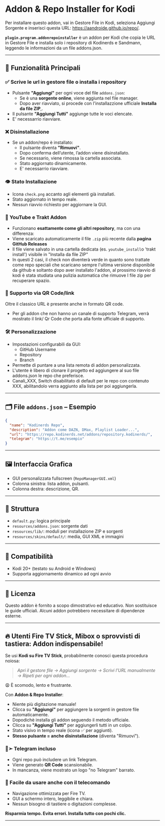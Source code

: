 # Addon & Repo Installer for Kodi

Per installare questo addon, vai in Gestore File in Kodi, seleziona Aggiungi Sorgente e inserisci questa URL:
https://aandroide.github.io/repo/.

**`plugin.program.addonrepoinstaller`**  è un addon per Kodi che copia le URL in Gestore File e installa solo i repository di Kodinerds e Sandmann, leggendo le informazioni da un file addons.json.

---

## 📌 Funzionalità Principali

### ✅ Scrive le url in gestore file o installa i repository
- Pulsante **"Aggiungi"** per ogni voce del file `addons.json`:
  - Se è una **sorgente online**, viene aggiunta nel file manager.
  - Dopo aver riavviato, si procede con l'installazzione ufficiale **Installa da file ZIP**,.
- Il pulsante **"Aggiungi Tutti"** aggiunge tutte le voci elencate.
- E' necessarrio riavviare.

### ❌ Disinstallazione
- Se un addon/repo è installato:
  - Il pulsante diventa **"Rimuovi"**.
  - Dopo conferma dell’utente, l’addon viene disinstallato.
  - Se necessario, viene rimossa la cartella associata.
  - Stato aggiornato dinamicamente.
  - E' necessarrio riavviare.

### 👁️ Stato Installazione
- Icona `check.png` accanto agli elementi già installati.
- Stato aggiornato in tempo reale.
- Nessun riavvio richiesto per aggiornare la GUI.

### 🧩 YouTube e Trakt Addon

- Funzionano **esattamente come gli altri repository**, ma con una differenza:
- Viene scaricato automaticamente il file `.zip` più recente dalla **pagina GitHub Releases**
- Il file viene salvato in una cartella dedicata (es. `youtube_install`o 'trakt install') visibile in "Installa da file ZIP"
- In questi 2 casi, il check non diventerà verde in quanto sono trattate come repo speciali che scaricano sempre l'ultima versione disponibile da github e soltanto dopo aver installato l'addon, al prossimo riavvio di kodi è stata studiata una pulizia automatica che rimuove I file zip per recuperare spazio.

### 💬 Supporto via QR Code/link
Oltre il classico URL è presente anche in formato QR code.
- Per gli addon che non hanno un canale di supporto Telegram, verrà mostrato il link/ Qr Code che porta alla fonte ufficiale di supporto.

### 🛠️ Personalizzazione
- Impostazioni configurabili da GUI:
  - GitHub Username
  - Repository
  - Branch
- Permette di puntare a una lista remota di addon personalizzata.
- L'utente è libero di clonare il progetto ed aggiungere al suo file addons.json le repo che preferisce.
- Canali_XXX, Switch disabilitato di default per le repo con contenuto XXX, abilitandolo verra aggiunto alla lista per poi aggiungerla.

---

## 🗂 File `addons.json` – Esempio

```json
{
  "name": "Kodinerds Repo",
  "description": "Addon come DAZN, DMax, Playlist Loader...",
  "url": "https://repo.kodinerds.net/addons/repository.kodinerds/",
  "telegram": "https://t.me/esempio"
}
```

---

## 🖼️ Interfaccia Grafica
- GUI personalizzata fullscreen (`RepoManagerGUI.xml`)
- Colonna sinistra: lista addon, pulsanti.
- Colonna destra: descrizione, QR.

---

## 📁 Struttura
- `default.py`: logica principale
- `resources/addons.json`: sorgente dati
- `resources/lib/`: moduli per installazione ZIP e sorgenti
- `resources/skins/default/`: media, GUI XML e immagini

---

## 🔄 Compatibilità
- Kodi 20+ (testato su Android e Windows)
- Supporta aggiornamento dinamico ad ogni avvio

---

## 📖 Licenza
Questo addon è fornito a scopo dimostrativo ed educativo. Non sostituisce le guide ufficiali. Alcuni addon potrebbero necessitare di dipendenze esterne.

---

## 🔥 Utenti Fire TV Stick, Mibox o sprovvisti di tastiera: Addon indispensabile!

Se usi **Kodi su Fire TV Stick**, probabilmente conosci questa procedura noiosa:

> *Apri il gestore file → Aggiungi sorgente → Scrivi l’URL manualmente → Ripeti per ogni addon...*

😩 È scomodo, lento e frustrante.

Con **Addon & Repo Installer**:
- Niente più digitazione manuale!
- Clicca su **"Aggiungi"** per aggiungere la sorgenti in gestore file automaticamente.
- Dopodichè installa gli addon seguendo il metodo ufficiale.
- Clicca su **"Aggiungi Tutti"** per aggiungerli tutti in un colpo.
- Stato visivo in tempo reale (icona ✅ per aggiunti).
- **Stesso pulsante = anche disinstallazione** (diventa "Rimuovi").

### 📲➣ Telegram incluso
- Ogni repo può includere un link Telegram.
- Viene generato **QR Code** scansionabile.
- In mancanza, viene mostrato un logo "no Telegram" barrato.

### 🤳 Facile da usare anche con il  telecomando
- Navigazione ottimizzata per Fire TV.
- GUI a schermo intero, leggibile e chiara.
- Nessun bisogno di tastiere o digitazioni complesse.

**Risparmia tempo. Evita errori. Installa tutto con pochi clic.**

---
